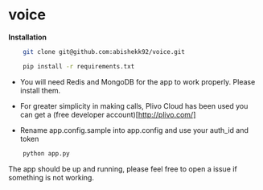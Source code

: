 voice
=====

__Installation__

```bash
    git clone git@github.com:abishekk92/voice.git 
```
```bash
    pip install -r requirements.txt
```

- You will need Redis and MongoDB for the app to work properly. Please install them.

- For greater simplicity in making calls, Plivo Cloud has been used you can get a (free developer account)[http://plivo.com/]

- Rename app.config.sample into app.config and use your auth_id and token

```bash
    python app.py
```
The app should be up and running, please feel free to open a issue if something is not working.

